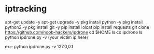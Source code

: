 # iptracking

apt-get update -y
apt-get upgrade -y
pkg install python -y
pkg install python2 -y
pkg install git -y
pip install lolcat
pip install requests
git clone https://github.com/noob-hackers/ipdrone
cd $HOME
ls
cd ipdrone
ls
python ipdrone.py -v (your victim ip here)


ex:- python ipdrone.py -v 127.0,0.1
